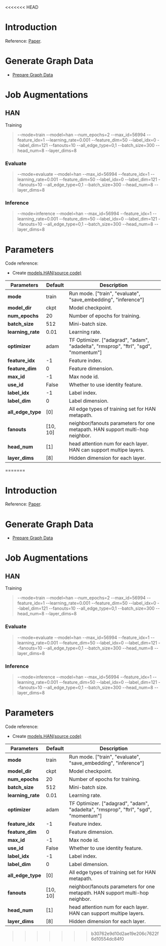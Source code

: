 <<<<<<< HEAD
# Introduction
Reference: [Paper](https://arxiv.org/pdf/1903.07293).

# Generate Graph Data
* [Prepare Graph Data](../../../docs/advanced/data_spec.md)

# Job Augmentations
## HAN
Training
> --mode=train --model=han --num_epochs=2 --max_id=56994 --feature_idx=1 --learning_rate=0.001 --feature_dim=50 --label_idx=0 --label_dim=121 --fanouts=10 --all_edge_type=0,1 --batch_size=300 --head_num=8 --layer_dims=8

### Evaluate
> --mode=evaluate --model=han --max_id=56994 --feature_idx=1 --learning_rate=0.001 --feature_dim=50 --label_idx=0 --label_dim=121 --fanouts=10 --all_edge_type=0,1 --batch_size=300 --head_num=8 --layer_dims=8

### Inference
> --mode=inference --model=han --max_id=56994 --feature_idx=1 --learning_rate=0.001 --feature_dim=50 --label_idx=0 --label_dim=121 --fanouts=10 --all_edge_type=0,1 --batch_size=300 --head_num=8 --layer_dims=8

# Parameters
Code reference:
- Create [models.HAN(source code)](https://github.com/microsoft/DeepGNN/blob/main/examples/tensorflow/han/model.py)

| Parameters | Default | Description |
| ----- | ----------- | ------- |
| **mode** | train | Run mode. ["train", "evaluate", "save_embedding", "inference"] |
| **model_dir** | ckpt | Model checkpoint. |
| **num_epochs** | 20 | Number of epochs for training. |
| **batch_size** | 512 | Mini-batch size. |
| **learning_rate** | 0.01 | Learning rate. |
| **optimizer** | adam | TF Optimizer. ["adagrad", "adam", "adadelta", "rmsprop", "ftrl", "sgd", "momentum"] |
| **feature_idx** | -1 | Feature index. |
| **feature_dim** | 0 | Feature dimension. |
| **max_id** | -1 | Max node id. |
| **use_id** | False | Whether to use identity feature. |
| **label_idx** | -1 | Label index. |
| **label_dim** | 0 | Label dimension. |
| **all_edge_type** | [0] | All edge types of training set for HAN metapath. |
| **fanouts** | [10, 10] | neighbor/fanouts parameters for one metapath. HAN support multi-hop neighbor.|
| **head_num** | [1] | head attention num for each layer. HAN can support multipe layers.|
| **layer_dims** | [8] | Hidden dimension for each layer.|
=======
# Introduction
Reference: [Paper](https://arxiv.org/pdf/1903.07293).

# Generate Graph Data
* [Prepare Graph Data](../../../docs/graph_engine/data_spec.rst)

# Job Augmentations
## HAN
Training
> --mode=train --model=han --num_epochs=2 --max_id=56994 --feature_idx=1 --learning_rate=0.001 --feature_dim=50 --label_idx=0 --label_dim=121 --fanouts=10 --all_edge_type=0,1 --batch_size=300 --head_num=8 --layer_dims=8

### Evaluate
> --mode=evaluate --model=han --max_id=56994 --feature_idx=1 --learning_rate=0.001 --feature_dim=50 --label_idx=0 --label_dim=121 --fanouts=10 --all_edge_type=0,1 --batch_size=300 --head_num=8 --layer_dims=8

### Inference
> --mode=inference --model=han --max_id=56994 --feature_idx=1 --learning_rate=0.001 --feature_dim=50 --label_idx=0 --label_dim=121 --fanouts=10 --all_edge_type=0,1 --batch_size=300 --head_num=8 --layer_dims=8

# Parameters
Code reference:
- Create [models.HAN(source code)](https://github.com/microsoft/DeepGNN/blob/main/examples/tensorflow/han/model.py)

| Parameters | Default | Description |
| ----- | ----------- | ------- |
| **mode** | train | Run mode. ["train", "evaluate", "save_embedding", "inference"] |
| **model_dir** | ckpt | Model checkpoint. |
| **num_epochs** | 20 | Number of epochs for training. |
| **batch_size** | 512 | Mini-batch size. |
| **learning_rate** | 0.01 | Learning rate. |
| **optimizer** | adam | TF Optimizer. ["adagrad", "adam", "adadelta", "rmsprop", "ftrl", "sgd", "momentum"] |
| **feature_idx** | -1 | Feature index. |
| **feature_dim** | 0 | Feature dimension. |
| **max_id** | -1 | Max node id. |
| **use_id** | False | Whether to use identity feature. |
| **label_idx** | -1 | Label index. |
| **label_dim** | 0 | Label dimension. |
| **all_edge_type** | [0] | All edge types of training set for HAN metapath. |
| **fanouts** | [10, 10] | neighbor/fanouts parameters for one metapath. HAN support multi-hop neighbor.|
| **head_num** | [1] | head attention num for each layer. HAN can support multipe layers.|
| **layer_dims** | [8] | Hidden dimension for each layer.|
>>>>>>> b30762e9d10d2ae19e206c7622f6d10554dc84f0

